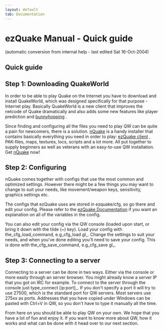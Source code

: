 ```yaml
---
layout: default
tab: Documentation
---
```


# ezQuake Manual - Quick guide
(automatic conversion from internal help - last edited Sat 16-Oct-2004)

## Quick guide

## Step 1: Downloading QuakeWorld

In order to be able to play Quake on the Internet you have to download and install QuakeWorld, which was designed specifically for that purpose - Internet play. Basically QuakeWorld is a new client that improves the netcode of Quake dramatically and also adds some new features like player prediction and [bunnyhopping](help/jumping.xml) .

Since finding and configuring all the files you need to play QW can be quite a pain for newcomers, there is a solution. [nQuake](http://www.nquake.com/) is a handy installer that contains basically everything you need in order to play: [ezQuake client](http://ezQuake.SF.net/) , PAK-files, maps, textures, locs, scripts and a lot more. All put together to supply beginners as well as veterans with an easy-to-use QW installation. Get [nQuake](http://www.nquake.com/) now!
## Step 2: Configuring

nQuake comes together with configs that use the most common and optimized settings. However there might be a few things you may want to change to suit your needs, like movement/weapon keys, sensitivity, graphics settings etc.

The configs that ezQuake uses are stored in ezquake/cfg, so go there and edit your config. Please refer to the [ezQuake Documentation](http://ezQuake.SF.net/docs/) if you want an explanation on all of the variables in the config.

You can also edit your config via the QW console (loaded upon start, or bring it down with the tilde (~) key). Load your config with the_cfg_load_command, e.g_cfg_load gl_. Change the settings to suit your needs, and when you've done editing you'll need to save your config. This is done with the_cfg_save_command, e.g_cfg_save gl_.
## Step 3: Connecting to a server

Connecting to a server can be done in two ways. Either via the console or more easily through an server browser. You might already know a server IP that you got on IRC for example. To connect to the server through the console just type_connect [ip:port]_. If you don't specify a port it will try to use 27500, which is the standard port for QW servers. Most servers use 275xx as ports. Addresses that you have copied under Windows can be pasted with Ctrl+V in QW, so you don't have to type it manually all the time.

From here on you should be able to play QW on your own. We hope that you have a lot of fun and enjoy it. If you want to know more about QW, how it works and what can be done with it head over to our next section.
